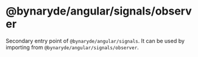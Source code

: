 # @bynaryde/angular/signals/observer

Secondary entry point of `@bynaryde/angular/signals`. It can be used by importing from `@bynaryde/angular/signals/observer`.
